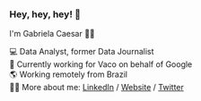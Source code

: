 ### Hey, hey, hey! 👋       

I'm Gabriela Caesar 👩‍💻     

💻 Data Analyst, former Data Journalist     
🏢 Currently working for Vaco on behalf of Google       
🌎 Working remotely from Brazil       
👩‍💻 More about me: [LinkedIn](https://www.linkedin.com/in/gabrielacaesar/) / [Website](https://gabrielacaesar.github.io/) / [Twitter](https://twitter.com/gabrielacaesar)       
